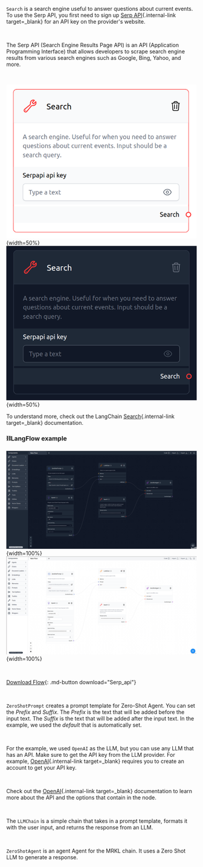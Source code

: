 `Search` is a search engine useful to answer questions about current events. To use the Serp API, you first need to sign up [Serp API](https://serpapi.com/){.internal-link target=\_blank} for an API key on the provider's website.

<br>

The Serp API (Search Engine Results Page API) is an API (Application Programming Interface) that allows developers to scrape search engine results from various search engines such as Google, Bing, Yahoo, and more.

<br>

![Description](img/single_node/serp.png#only-light){width=50%}
![Description](img/single_node/serp2.png#only-dark){width=50%}

To understand more, check out the LangChain [Search](https://python.langchain.com/en/latest/modules/agents/tools/examples/google_serper.html){.internal-link target=\_blank} documentation.

### ⛓️LangFlow example

![Description](img/serp-api2.png#only-dark){width=100%}
![Description](img/serp-api.png#only-light){width=100%}

<br>

[Download Flow](data/Serp_api.json){: .md-button download="Serp_api"}

<br>

`ZeroShotPrompt` creates a prompt template for Zero-Shot Agent. You can set the _Prefix_ and _Suffix_. The _Prefix_ is the text that will be added before the input text. The _Suffix_ is the text that will be added after the input text. In the example, we used the _default_ that is automatically set.

<br>

For the example, we used `OpenAI` as the LLM, but you can use any LLM that has an API. Make sure to get the API key from the LLM provider. For example, [OpenAI](https://platform.openai.com/){.internal-link target=\_blank} requires you to create an account to get your API key.

<br>

Check out the [OpenAI](https://platform.openai.com/docs/introduction/overview){.internal-link target=\_blank} documentation to learn more about the API and the options that contain in the node.

<br>

The `LLMChain` is a simple chain that takes in a prompt template, formats it with the user input, and returns the response from an LLM.

<br>

`ZeroShotAgent` is an agent Agent for the MRKL chain. It uses a Zero Shot LLM to generate a response.
